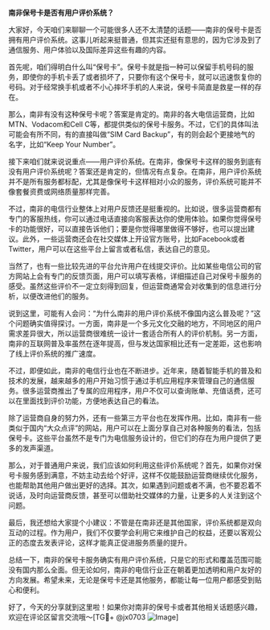 **南非保号卡是否有用户评价系统？**

大家好，今天咱们来聊聊一个可能很多人还不太清楚的话题——南非的保号卡是否拥有用户评价系统。这事儿听起来挺普通，但其实还挺有意思的，因为它涉及到了通信服务、用户体验以及国际差异这些有趣的内容。

首先呢，咱们得明白什么叫“保号卡”。保号卡就是指一种可以保留手机号码的服务，即使你的手机卡丢了或者损坏了，只要你有这个保号卡，就可以迅速恢复你的号码。对于经常换手机或者不小心摔坏手机的人来说，保号卡简直是救星一样的存在。

那么，南非有没有这种保号卡呢？答案是肯定的。南非的各大电信运营商，比如MTN、Vodacom和Cell C等，都提供类似的保号卡服务。不过，它们的具体叫法可能会有所不同，有的直接叫做“SIM Card Backup”，有的则会起个更接地气的名字，比如“Keep Your Number”。

接下来咱们就来说说重点——用户评价系统。在南非，像保号卡这样的服务到底有没有用户评价系统呢？答案还是肯定的，但情况有点复杂。在南非，用户评价系统并不是所有服务都标配，尤其是像保号卡这样相对小众的服务，评价系统可能并不像套餐资费或网络质量那样完善。

不过，南非的电信行业整体上对用户反馈还是挺重视的。比如说，很多运营商都有专门的客服热线，你可以通过电话直接向客服表达你的使用体验。如果你觉得保号卡的功能很好，可以直接告诉他们；要是你觉得哪里做得不够好，也可以提出建议。此外，一些运营商还会在社交媒体上开设官方账号，比如Facebook或者Twitter，用户可以在这些平台上留言或者私信，表达自己的意见。

当然了，也有一些比较先进的平台允许用户在线提交评价。比如某些电信公司的官方网站上会有专门的反馈页面，用户可以填写表格，详细描述自己对保号卡服务的感受。虽然这些评价不一定立刻得到回复，但运营商通常会对收集到的信息进行分析，以便改进他们的服务。

说到这里，可能有人会问：“为什么南非的用户评价系统不像国内这么普及呢？”这个问题确实值得探讨。一方面，南非是一个多元文化交融的地方，不同地区的用户需求差异很大，所以运营商很难统一设计一套适合所有人的评价机制。另一方面，南非的互联网普及率虽然在逐年提高，但与发达国家相比还有一定差距，这也影响了线上评价系统的推广速度。

不过，即便如此，南非的电信行业也在不断进步。近年来，随着智能手机的普及和技术的发展，越来越多的用户开始习惯于通过手机应用程序来管理自己的通信服务。很多运营商推出了专属的应用程序，用户不仅可以查询账单、充值话费，还可以在里面找到评价功能，方便地表达自己的看法。

除了运营商自身的努力外，还有一些第三方平台也在发挥作用。比如，南非有一些类似于国内“大众点评”的网站，用户可以在上面分享自己对各种服务的看法，包括保号卡。这些平台虽然不是专门为电信服务设计的，但它们的存在为用户提供了更多的发声渠道。

那么，对于普通用户来说，我们应该如何利用这些评价系统呢？首先，如果你对保号卡服务感到满意，不妨主动去给个好评，这样不仅能鼓励运营商继续优化服务，也能帮助其他用户做出更好的选择。其次，如果遇到问题或者不满，也不要忍着不说话，及时向运营商反馈，甚至可以借助社交媒体的力量，让更多的人关注到这个问题。

最后，我还想给大家提个小建议：不管是在南非还是其他国家，评价系统都是双向互动的过程。作为用户，我们不仅要学会利用它来维护自己的权益，还要以客观公正的态度去发表评论，这样才能真正促进服务质量的提升。

总结一下，南非的保号卡服务确实有用户评价系统，只是它的形式和覆盖范围可能没有国内那么全面。但无论如何，南非的电信行业正在朝着更加透明和用户友好的方向发展。希望未来，无论是保号卡还是其他服务，都能让每一位用户都感受到贴心和便利。

好了，今天的分享就到这里啦！如果你对南非的保号卡或者其他相关话题感兴趣，欢迎在评论区留言交流哦～[TG💪+ @jx0703 ![Image](https://github.com/user-attachments/assets/dbca1d08-cadb-493c-b0ec-ad6f7a83f270)]